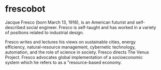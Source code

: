 # frescobot

Jacque Fresco (born March 13, 1916), is an American futurist and self-described social engineer. Fresco is self-taught and has worked in a variety of positions related to industrial design.

Fresco writes and lectures his views on sustainable cities, energy efficiency, natural-resource management, cybernetic technology, automation, and the role of science in society. Fresco directs The Venus Project. Fresco advocates global implementation of a socioeconomic system which he refers to as a "resource-based economy.
